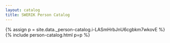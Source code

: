 ```yaml
---
layout: catalog
title: SWERIK Person Catalog
---
```

{% assign p = site.data._person-catalog.i-LASmHrbJnU6cgbkm7wkovE %}
{% include person-catalog.html p=p %}

